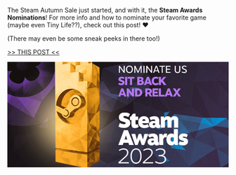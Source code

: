The Steam Autumn Sale just started, and with it, the **Steam Awards Nominations**! For more info and how to nominate your favorite game (maybe even Tiny Life??), check out this post! ❤️

(There may even be some sneak peeks in there too!)

[>> THIS POST <<](https://store.steampowered.com/news/app/1651490/view/6940671479657332380)

![](media/news/SteamAwards2023.png)
